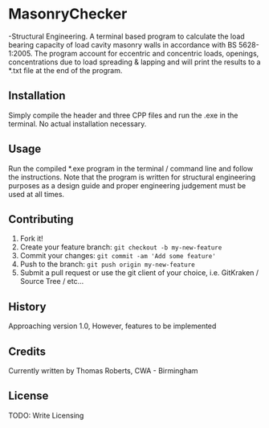 
# MasonryChecker
-Structural Engineering.
A terminal based program to calculate the load bearing capacity of load cavity masonry walls in accordance with BS 5628-1:2005.
The program account for eccentric and concentric loads, openings, concentrations due to load spreading & lapping and will print the results to a \*.txt file at the end of the program.
## Installation
Simply compile the header and three CPP files and run the .exe in the terminal. No actual installation necessary.
## Usage
Run the compiled \*.exe program in the terminal / command line and follow the instructions.
Note that the program is written for structural engineering purposes as a design guide and proper engineering judgement must be used at all times.
## Contributing
1. Fork it!
2. Create your feature branch: `git checkout -b my-new-feature`
3. Commit your changes: `git commit -am 'Add some feature'`
4. Push to the branch: `git push origin my-new-feature`
5. Submit a pull request
or use the git client of your choice, i.e. GitKraken / Source Tree / etc...
## History
Approaching version 1.0, However, features to be implemented
## Credits
Currently written by Thomas Roberts, CWA - Birmingham
## License
TODO: Write Licensing
